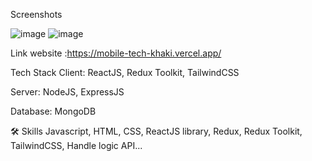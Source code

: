 
 Screenshots
 
![image](https://github.com/Vominhcanh/Mobile-Tech/assets/91335820/a2ae8a47-07d6-4388-963f-8bf709a9a531)
![image](https://github.com/Vominhcanh/Mobile-Tech/assets/91335820/febf23f8-4bd8-4daa-b276-8a7391f1cf87)


Link website :https://mobile-tech-khaki.vercel.app/

Tech Stack
Client: ReactJS, Redux Toolkit, TailwindCSS

Server: NodeJS, ExpressJS

Database: MongoDB

🛠 Skills
Javascript, HTML, CSS, ReactJS library, Redux, Redux Toolkit, TailwindCSS, Handle logic API...
